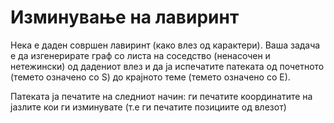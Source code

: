# Изминување на лавиринт

Нека е даден совршен лавиринт (како влез од карактери). Ваша задача е да изгенерирате граф со листа на 
соседство (ненасочен и нетежински) од дадениот влез и да ја испечатите патеката од почетното (темето означено со S) до крајното теме (темето означено со Е).

Патеката ја печатите на следниот начин: ги печатите координатите на јазлите кои ги изминувате (т.е ги печатите позициите од влезот)